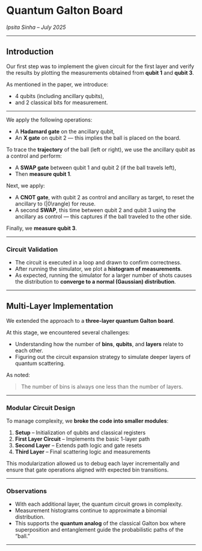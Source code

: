 # Quantum Galton Board  
*Ipsita Sinha – July 2025*

---

## Introduction

Our first step was to implement the given circuit for the first layer and verify the results by plotting the measurements obtained from **qubit 1** and **qubit 3**.

As mentioned in the paper, we introduce:

- 4 qubits (including ancillary qubits),
- and 2 classical bits for measurement.

---

We apply the following operations:

- A **Hadamard gate** on the ancillary qubit,
- An **X gate** on qubit 2 — this implies the ball is placed on the board.

To trace the **trajectory** of the ball (left or right), we use the ancillary qubit as a control and perform:

- A **SWAP gate** between qubit 1 and qubit 2 (if the ball travels left),
- Then **measure qubit 1**.

Next, we apply:

- A **CNOT gate**, with qubit 2 as control and ancillary as target, to reset the ancillary to \(|0\rangle\) for reuse.
- A second **SWAP**, this time between qubit 2 and qubit 3 using the ancillary as control — this captures if the ball traveled to the other side.

Finally, we **measure qubit 3**.

---

### Circuit Validation

- The circuit is executed in a loop and drawn to confirm correctness.
- After running the simulator, we plot a **histogram of measurements**.
- As expected, running the simulator for a larger number of shots causes the distribution to **converge to a normal (Gaussian) distribution**.

---

## Multi-Layer Implementation

We extended the approach to a **three-layer quantum Galton board**.

At this stage, we encountered several challenges:

- Understanding how the number of **bins**, **qubits**, and **layers** relate to each other.
- Figuring out the circuit expansion strategy to simulate deeper layers of quantum scattering.

As noted:

> The number of bins is always one less than the number of layers.

---

### Modular Circuit Design

To manage complexity, we **broke the code into smaller modules**:

1. **Setup** – Initialization of qubits and classical registers  
2. **First Layer Circuit** – Implements the basic 1-layer path  
3. **Second Layer** – Extends path logic and gate resets  
4. **Third Layer** – Final scattering logic and measurements

This modularization allowed us to debug each layer incrementally and ensure that gate operations aligned with expected bin transitions.

---

### Observations

- With each additional layer, the quantum circuit grows in complexity.
- Measurement histograms continue to approximate a binomial distribution.
- This supports the **quantum analog** of the classical Galton box where superposition and entanglement guide the probabilistic paths of the “ball.”

---


